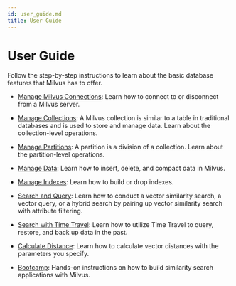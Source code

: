 ```yaml
---
id: user_guide.md
title: User Guide
---
```


# User Guide

Follow the step-by-step instructions to learn about the basic database features that Milvus has to offer. 

- [Manage Milvus Connections](manage_connection.md): Learn how to connect to or disconnect from a Milvus server.

- [Manage Collections](manage_collections.md): A Milvus collection is similar to a table in traditional databases and is used to store and manage data. Learn about the collection-level operations.

- [Manage Partitions](manage_partitions.md): A partition is a division of a collection. Learn about the partition-level operations.

- [Manage Data](manage_data.md): Learn how to insert, delete, and compact data in Milvus.

- [Manage Indexes](manage_indexes.md): Learn how to build or drop indexes.

- [Search and Query](search_and_query.md): Learn how to conduct a vector similarity search, a vector query, or a hybrid search by pairing up vector similarity search with attribute filtering.

- [Search with Time Travel](timetravel.md): Learn how to utilize Time Travel to query, restore, and back up data in the past.

- [Calculate Distance](calculate_distance.md): Learn how to calculate vector distances with the parameters you specify. 

- [Bootcamp](https://milvus.io/bootcamp/): Hands-on instructions on how to build similarity search applications with Milvus.

